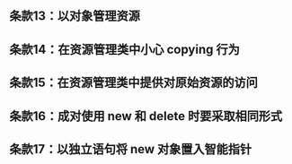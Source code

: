 ## 条款13：以对象管理资源

## 条款14：在资源管理类中小心 copying 行为

## 条款15：在资源管理类中提供对原始资源的访问

## 条款16：成对使用 new 和 delete 时要采取相同形式

## 条款17：以独立语句将 new 对象置入智能指针
